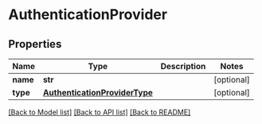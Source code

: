 # AuthenticationProvider

## Properties
Name | Type | Description | Notes
------------ | ------------- | ------------- | -------------
**name** | **str** |  | [optional] 
**type** | [**AuthenticationProviderType**](AuthenticationProviderType.md) |  | [optional] 

[[Back to Model list]](../README.md#documentation-for-models) [[Back to API list]](../README.md#documentation-for-api-endpoints) [[Back to README]](../README.md)

